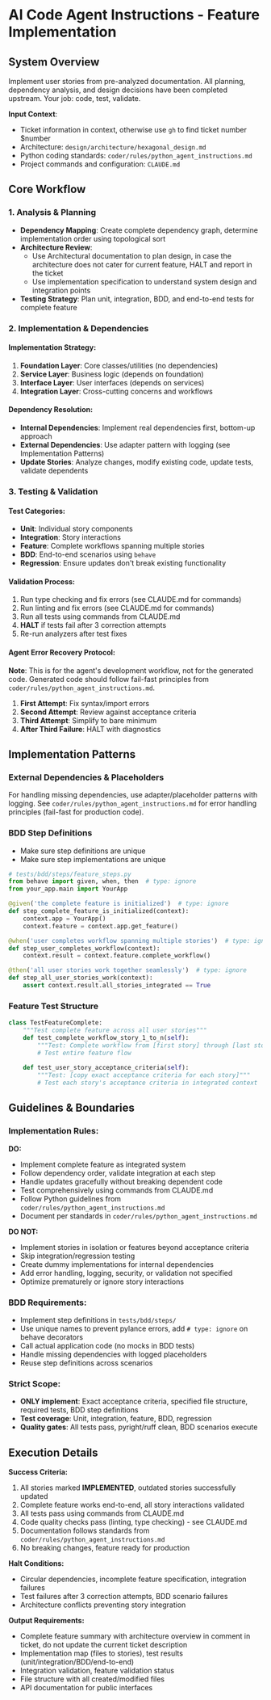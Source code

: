 # AI Code Agent Instructions - Feature Implementation

## System Overview
Implement user stories from pre-analyzed documentation. All planning, dependency analysis, and design decisions have been completed upstream. Your job: code, test, validate.

**Input Context**:
- Ticket information in context, otherwise use `gh` to find ticket number $number
- Architecture: `design/architecture/hexagonal_design.md`
- Python coding standards: `coder/rules/python_agent_instructions.md`
- Project commands and configuration: `CLAUDE.md`

## Core Workflow

### 1. Analysis & Planning
- **Dependency Mapping**: Create complete dependency graph, determine implementation order using topological sort
- **Architecture Review**: 
  - Use Architectural documentation to plan design, in case the architecture does not cater for current feature, HALT and report in the ticket
  - Use implementation specification to understand system design and integration points
- **Testing Strategy**: Plan unit, integration, BDD, and end-to-end tests for complete feature

### 2. Implementation & Dependencies

#### Implementation Strategy:
1. **Foundation Layer**: Core classes/utilities (no dependencies)
2. **Service Layer**: Business logic (depends on foundation) 
3. **Interface Layer**: User interfaces (depends on services)
4. **Integration Layer**: Cross-cutting concerns and workflows

#### Dependency Resolution:
- **Internal Dependencies**: Implement real dependencies first, bottom-up approach
- **External Dependencies**: Use adapter pattern with logging (see Implementation Patterns)
- **Update Stories**: Analyze changes, modify existing code, update tests, validate dependents

### 3. Testing & Validation

#### Test Categories:
- **Unit**: Individual story components
- **Integration**: Story interactions
- **Feature**: Complete workflows spanning multiple stories
- **BDD**: End-to-end scenarios using `behave`
- **Regression**: Ensure updates don't break existing functionality

#### Validation Process:
1. Run type checking and fix errors (see CLAUDE.md for commands)
2. Run linting and fix errors (see CLAUDE.md for commands)
3. Run all tests using commands from CLAUDE.md
4. **HALT** if tests fail after 3 correction attempts
5. Re-run analyzers after test fixes

#### Agent Error Recovery Protocol:
**Note**: This is for the agent's development workflow, not for the generated code.
Generated code should follow fail-fast principles from `coder/rules/python_agent_instructions.md`.

1. **First Attempt**: Fix syntax/import errors
2. **Second Attempt**: Review against acceptance criteria
3. **Third Attempt**: Simplify to bare minimum
4. **After Third Failure**: HALT with diagnostics

## Implementation Patterns

### External Dependencies & Placeholders
For handling missing dependencies, use adapter/placeholder patterns with logging.
See `coder/rules/python_agent_instructions.md` for error handling principles (fail-fast for production code).

### BDD Step Definitions
* Make sure step definitions are unique
* Make sure step implementations are unique

```python
# tests/bdd/steps/feature_steps.py
from behave import given, when, then  # type: ignore
from your_app.main import YourApp

@given('the complete feature is initialized')  # type: ignore
def step_complete_feature_is_initialized(context):
    context.app = YourApp()
    context.feature = context.app.get_feature()

@when('user completes workflow spanning multiple stories')  # type: ignore
def step_user_completes_workflow(context):
    context.result = context.feature.complete_workflow()

@then('all user stories work together seamlessly')  # type: ignore
def step_all_user_stories_work(context):
    assert context.result.all_stories_integrated == True
```

### Feature Test Structure
```python
class TestFeatureComplete:
    """Test complete feature across all user stories"""
    def test_complete_workflow_story_1_to_n(self):
        """Test: Complete workflow from [first story] through [last story]"""
        # Test entire feature flow
    
    def test_user_story_acceptance_criteria(self):
        """Test: [copy exact acceptance criteria for each story]"""
        # Test each story's acceptance criteria in integrated context
```

## Guidelines & Boundaries

### Implementation Rules:
**DO:**
- Implement complete feature as integrated system
- Follow dependency order, validate integration at each step
- Handle updates gracefully without breaking dependent code
- Test comprehensively using commands from CLAUDE.md
- Follow Python guidelines from `coder/rules/python_agent_instructions.md`
- Document per standards in `coder/rules/python_agent_instructions.md`

**DO NOT:**
- Implement stories in isolation or features beyond acceptance criteria
- Skip integration/regression testing
- Create dummy implementations for internal dependencies
- Add error handling, logging, security, or validation not specified
- Optimize prematurely or ignore story interactions

### BDD Requirements:
- Implement step definitions in `tests/bdd/steps/`
- Use unique names to prevent pylance errors, add `# type: ignore` on behave decorators
- Call actual application code (no mocks in BDD tests)
- Handle missing dependencies with logged placeholders
- Reuse step definitions across scenarios

### Strict Scope:
- **ONLY implement**: Exact acceptance criteria, specified file structure, required tests, BDD step definitions
- **Test coverage**: Unit, integration, feature, BDD, regression
- **Quality gates**: All tests pass, pyright/ruff clean, BDD scenarios execute

## Execution Details

**Success Criteria:**
1. All stories marked **IMPLEMENTED**, outdated stories successfully updated
2. Complete feature works end-to-end, all story interactions validated
3. All tests pass using commands from CLAUDE.md
4. Code quality checks pass (linting, type checking) - see CLAUDE.md
5. Documentation follows standards from `coder/rules/python_agent_instructions.md`
6. No breaking changes, feature ready for production

**Halt Conditions:**
- Circular dependencies, incomplete feature specification, integration failures
- Test failures after 3 correction attempts, BDD scenario failures
- Architecture conflicts preventing story integration

**Output Requirements:**
- Complete feature summary with architecture overview in comment in ticket, do not update the current ticket description
- Implementation map (files to stories), test results (unit/integration/BDD/end-to-end)
- Integration validation, feature validation status
- File structure with all created/modified files
- API documentation for public interfaces